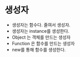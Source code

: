 # 생성자

- 생성자는 함수다. 줄여서 생성자.
- 생성자는 instance를 생성한다.
- Object 는 객체를 만드는 생성자
- Function 은 함수를 만드는 생성자
- new를 통해 함수를 생성한다.